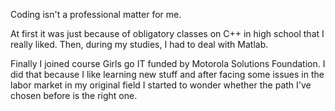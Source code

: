 Coding  isn't a professional matter for me.

At first it was just because of obligatory classes on C++ in high school that I really liked. Then, during my studies, I had to deal with Matlab.

Finally I joined course Girls go IT funded by Motorola Solutions Foundation. I did that because I like learning new stuff and after facing some issues  in the labor market in my original field I started to wonder whether the path I've chosen before is the right one.